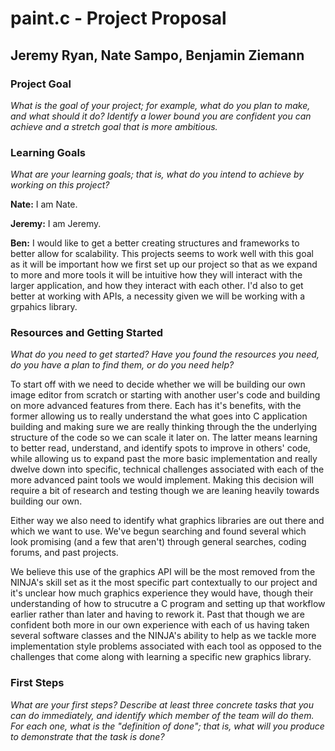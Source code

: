 # paint.c - Project Proposal
## Jeremy Ryan, Nate Sampo, Benjamin Ziemann

### Project Goal

*What is the goal of your project; for example, what do you plan to make, and what should it do?  Identify a lower bound you are confident you can achieve and a stretch goal that is more ambitious.*

### Learning Goals

*What are your learning goals; that is, what do you intend to achieve by working on this project?*

**Nate:** I am Nate.

**Jeremy:** I am Jeremy.

**Ben:** I would like to get a better creating structures and frameworks to better allow for scalability. This projects seems to work well with this goal as it will be important how we first set up our project so that as we expand to more and more tools it will be intuitive how they will interact with the larger application, and how they interact with each other. I'd also to get better at working with APIs, a necessity given we will be working with a grpahics library.

### Resources and Getting Started

*What do you need to get started?  Have you found the resources you need, do you have a plan to find them, or do you need help?*

To start off with we need to decide whether we will be building our own image editor from scratch or starting with another user's code and building on more advanced features from there. Each has it's benefits, with the former allowing us to really understand the what goes into C application building and making sure we are really thinking through the the underlying structure of the code so we can scale it later on. The latter means learning to better read, understand, and identify spots to improve in others' code, while allowing us to expand past the more basic implementation and really dwelve down into specific, technical challenges associated with each of the more advanced paint tools we would implement. Making this decision will require a bit of research and testing though we are leaning heavily towards building our own.

Either way we also need to identify what graphics libraries are out there and which we want to use. We've begun searching and found several which look promising (and a few that aren't) through general searches, coding forums, and past projects.

We believe this use of the graphics API will be the most removed from the NINJA's skill set as it the most specific part contextually to our project and it's unclear how much graphics experience they would have, though their understanding of how to strucutre a C program and setting up that workflow earlier rather than later and having to rework it. Past that though we are confident both more in our own experience with each of us having taken several software classes and the NINJA's ability to help as we tackle more implementation style problems associated with each tool as opposed to the challenges that come along with learning a specific new graphics library.

### First Steps

*What are your first steps?  Describe at least three concrete tasks that you can do immediately, and identify which member of the team will do them.  For each one, what is the "definition of done"; that is, what will you produce to demonstrate that the task is done?*
